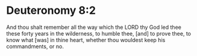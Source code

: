 # Deuteronomy 8:2

And thou shalt remember all the way which the LORD thy God led thee these forty years in the wilderness, to humble thee, [and] to prove thee, to know what [was] in thine heart, whether thou wouldest keep his commandments, or no.